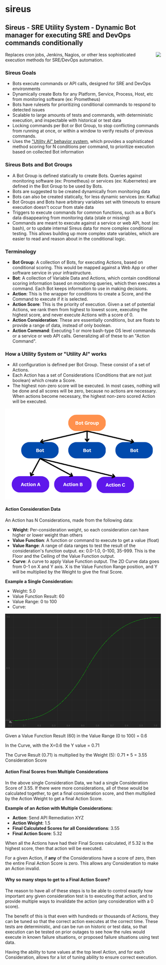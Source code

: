 # sireus
## Sireus - SRE Utility System - Dynamic Bot manager for executing SRE and DevOps commands conditionally

<img align="right" src="docs/images/sireus_logo.jpg">
Replaces cron jobs, Jenkins, Nagios, or other less sophisticated execution methods for SRE/DevOps automation.

### Sireus Goals

- Bots execute commands or API calls, designed for SRE and DevOps environments
- Dynamically create Bots for any Platform, Service, Process, Host, etc from monitoring software (ex: Prometheus)
- Bots have rulesets for prioritizing conditional commands to respond to detected issues
- Scalable to large amounts of tests and commands, with deterministic execution, and inspectable with historical or test data
- Locking commands per Bot or Bot Group, to stop conflicting commands from running at once, or within a window to verify results of previous commands.
- Uses the ["Utility AI" behavior system](https://en.wikipedia.org/wiki/Utility_system), which provides a sophisticated method scoring for N conditions per command, to prioritize execution based on collected Bot information 

### Sireus Bots and Bot Groups

- A Bot Group is defined statically to create Bots.  Queries against monitoring software (ex: Prometheus) or services (ex: Kubernetes) are defined in the Bot Group to be used by Bots.
- Bots are suggested to be created dynamically from monitoring data
- Bots can also be created statically, for less dynamic services (ex: Kafka)
- Bot Groups and Bots have arbitrary variables set with timeouts to ensure execution doesn't occur from stale data
- Triggers to execute commands for common functions, such as a Bot's data disappearing from monitoring data (stale or missing)
- Commands are meant to execute against a service or web API, host (ex: bash), or to update internal Sireus data for more complex conditional testing.  This allows building up more complex state variables, which are easier to read and reason about in the conditional logic.

### Terminology

- **Bot Group**: A collection of Bots, for executing Actions, based on conditional scoring.  This would be mapped against a Web App or other software service in your infrastructure.
- **Bot**: A collection of Variable Data and Actions, which contain conditional scoring information based on monitoring queries, which then executes a command.  Each Bot keeps information to use in making decisions.
- **Action**: This is the wrapper for conditions to create a Score, and the Command to execute if it is selected.
- **Action Score**: This is the priority of execution.  Given a set of potential Actions, we rank them from highest to lowest score, executing the highest score, and never execute Actions with a score of 0.
- **Action Consideration**: These are essentially conditions, but are floats to provide a range of data, instead of only boolean.
- **Action Command**: Executing 1 or more bash-type OS level commands or a service or web API calls.  Generalizing all of these to an "Action Command".

### How a Utility System or "Utility AI" works

- All configuration is defined per Bot Group.  These consist of a set of Actions.
- Each Action has a set of Considerations (Conditions that are not just boolean) which create a Score.
- The highest non-zero score will be executed.  In most cases, nothing will be done and all scores will be zero, because no actions are necessary.  When actions become necessary, the highest non-zero scored Action will be executed.

![Bot Group](/docs/images/bot_group.png)

#### Action Consideration Data

An Action has N Considerations, made from the following data:

- **Weight**: Per-consideration weight, so each consideration can have higher or lower weight than others
- **Value Function**: A function or command to execute to get a value (float)
- **Value Range**: A range of data ranges to test the result of the consideration's function output.  ex: 0.0-1.0, 0-100, 35-999.  This is the Floor and the Ceiling of the Value Function output.
- **Curve**: A curve to apply Value Function output.  The 2D Curve data goes from 0-1 on X and Y axis.  X is the Value Function Range position, and Y will be multiplied by the Weight to give the final Score.

**Example a Single Consideration:**

- Weight: 5.0
- Value Function Result: 60
- Value Range: 0 to 100
- Curve:

![Curve Example](/docs/images/curve_example.PNG)

Given a Value Function Result (60) in the Value Range (0 to 100) = 0.6

In the Curve, with the X=0.6 the Y value = 0.71

The Curve Result (0.71) is multiplied by the Weight (5): 0.71 * 5 = 3.55 Consideration Score

#### Action Final Scores from Multiple Considerations

In the above single Consideration Data, we had a single Consideration Score of 3.55.  If there were more considerations, all of these would be calculated together, to get a final consideration score, and then multiplied by the Action Weight to get a final Action Score.

**Example of an Action with Multiple Considerations:**

- **Action**: Send API Remediation XYZ
- **Action Weight**: 1.5
- **Final Calculated Scores for all Considerations**: 3.55
- **Final Action Score**: 5.32

When all the Actions have had their Final Scores calculated, if 5.32 is the highest score, then that action will be executed.  

For a given Action, if **any** of the Considerations have a score of zero, then the entire Final Action Score is zero.  This allows any Consideration to make an Action invalid.

#### Why so many steps to get to a Final Action Score?

The reason to have all of these steps is to be able to control exactly how important any given consideration test is to executing that action, and to provide multiple ways to invalidate the action (any consideration with a 0 score).

The benefit of this is that even with hundreds or thousands of Actions, they can be tuned so that the correct action executes at the correct time.  These tests are deterministic, and can be run on historic or test data, so that execution can be tested on prior outages to see how the rules would execute in known failure situations, or proposed failure situations using test data.

Having the ability to tune values at the top level Action, and for each Consideration, allows for a lot of tuning ability to ensure correct execution.
